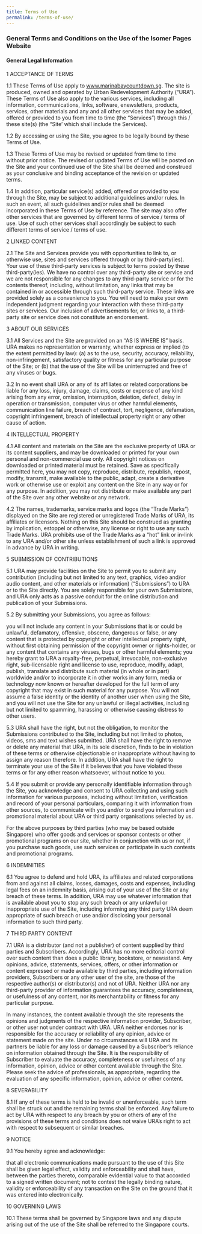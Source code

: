 ```yaml
---
title: Terms of Use
permalink: /terms-of-use/
---
```

### **General Terms and Conditions on the Use of the Isomer Pages Website**

#### **General Legal Information**

1 ACCEPTANCE OF TERMS
 
1.1        These Terms of Use apply to www.marinabaycountdown.sg. The site is produced, owned and operated by Urban Redevelopment Authority (“URA”). These Terms of Use also apply to the various services, including all information, communications, links, software, enewsletters, products, services, other materials and any and all other services that may be added, offered or provided to you from time to time (the “Services”) through this / these site(s) (the “Site’ which shall include the Services).
 
1.2        By accessing or using the Site, you agree to be legally bound by these Terms of Use.
 
1.3        These Terms of Use may be revised or updated from time to time without prior notice. The revised or updated Terms of Use will be posted on the Site and your continued use of the Site shall be deemed and construed as your conclusive and binding acceptance of the revision or updated terms.
 
1.4        In addition, particular service(s) added, offered or provided to you through the Site, may be subject to additional guidelines and/or rules. In such an event, all such guidelines and/or rules shall be deemed incorporated in these Terms of Use by reference. The site may also offer other services that are governed by different terms of service / terms of use. Use of such other services shall accordingly be subject to such different terms of service / terms of use.
 
 
2 LINKED CONTENT
 
2.1       The Site and Services provide you with opportunities to link to, or otherwise use, sites and services offered through or by third-party(ies). Your use of these third-party services is subject to terms posted by these third-party(ies). We have no control over any third-party site or service and we are not responsible for any changes to any third-party service or for the contents thereof, including, without limitation, any links that may be contained in or accessible through such third-party service. These links are provided solely as a convenience to you. You will need to make your own independent judgment regarding your interaction with these third-party sites or services. Our inclusion of advertisements for, or links to, a third-party site or service does not constitute an endorsement.
 
 
3 ABOUT OUR SERVICES
 
3.1        All Services and the Site are provided on an “AS IS WHERE IS” basis. URA makes no representation or warranty, whether express or implied (to the extent permitted by law): (a) as to the use, security, accuracy, reliability, non-infringement, satisfactory quality or fitness for any particular purpose of the Site; or (b) that the use of the Site will be uninterrupted and free of any viruses or bugs.
 
3.2        In no event shall URA or any of its affiliates or related corporations be liable for any loss, injury, damage, claims, costs or expense of any kind arising from any error, omission, interruption, deletion, defect, delay in operation or transmission, computer virus or other harmful elements, communication line failure, breach of contract, tort, negligence, defamation, copyright infringement, breach of intellectual property right or any other cause of action.
 
 
4 INTELLECTUAL PROPERTY
 
4.1       All content and materials on the Site are the exclusive property of URA or its content suppliers, and may be downloaded or printed for your own personal and non-commercial use only. All copyright notices on downloaded or printed material must be retained. Save as specifically permitted here, you may not copy, reproduce, distribute, republish, repost, modify, transmit, make available to the public, adapt, create a derivative work or otherwise use or exploit any content on the Site in any way or for any purpose. In addition, you may not distribute or make available any part of the Site over any other website or any network.
 
4.2        The names, trademarks, service marks and logos (the “Trade Marks”) displayed on the Site are registered or unregistered Trade Marks of URA, its affiliates or licensors. Nothing on this Site should be construed as granting by implication, estoppel or otherwise, any license or right to use any such Trade Marks. URA prohibits use of the Trade Marks as a “hot” link or in-link to any URA and/or other site unless establishment of such a link is approved in advance by URA in writing.
 
 
5 SUBMISSION OF CONTRIBUTIONS
 
5.1       URA may provide facilities on the Site to permit you to submit any contribution (including but not limited to any text, graphics, video and/or audio content, and other materials or information) (“Submissions”) to URA or to the Site directly. You are solely responsible for your own Submissions, and URA only acts as a passive conduit for the online distribution and publication of your Submissions.
 
5.2        By submitting your Submissions, you agree as follows:
 
you will not include any content in your Submissions that is or could be unlawful, defamatory, offensive, obscene, dangerous or false, or any content that is protected by copyright or other intellectual property right, without first obtaining permission of the copyright owner or rights-holder, or any content that contains any viruses, bugs or other harmful elements; you hereby grant to URA a royalty-free, perpetual, irrevocable, non-exclusive right, sub-licensable right and license to use, reproduce, modify, adapt, publish, translate and distribute such material (in whole or in part) worldwide and/or to incorporate it in other works in any form, media or technology now known or hereafter developed for the full term of any copyright that may exist in such material for any purpose. You will not assume a false identity or the identity of another user when using the Site, and you will not use the Site for any unlawful or illegal activities, including but not limited to spamming, harassing or otherwise causing distress to other users.
 
5.3        URA shall have the right, but not the obligation, to monitor the Submissions contributed to the Site, including but not limited to photos, videos, sms and text wishes submitted. URA shall have the right to remove or delete any material that URA, in its sole discretion, finds to be in violation of these terms or otherwise objectionable or inappropriate without having to assign any reason therefore. In addition, URA shall have the right to terminate your use of the Site if it believes that you have violated these terms or for any other reason whatsoever, without notice to you.
 
5.4        If you submit or provide any personally identifiable information through the Site, you acknowledge and consent to URA collecting and using such information for various purposes, including without limitation, verification and record of your personal particulars, comparing it with information from other sources, to communicate with you and/or to send you information and promotional material about URA or third party organisations selected by us.
 
For the above purposes by third parties (who may be based outside Singapore) who offer goods and services or sponsor contests or other promotional programs on our site, whether in conjunction with us or not, if you purchase such goods, use such services or participate in such contests and promotional programs. 

 
6 INDEMNITIES
 
6.1       You agree to defend and hold URA, its affiliates and related corporations from and against all claims, losses, damages, costs and expenses, including legal fees on an indemnity basis, arising out of your use of the Site or any breach of these terms. In addition, URA may use whatever information that is available about you to stop any such breach or any unlawful or inappropriate use of the Site, including informing any third party URA deem appropriate of such breach or use and/or disclosing your personal information to such third party. 

 
7 THIRD PARTY CONTENT
 
7.1        URA is a distributor (and not a publisher) of content supplied by third parties and Subscribers. Accordingly, URA has no more editorial control over such content than does a public library, bookstore, or newsstand. Any opinions, advice, statements, services, offers, or other information or content expressed or made available by third parties, including information providers, Subscribers or any other user of the site, are those of the respective author(s) or distributor(s) and not of URA. Neither URA nor any third-party provider of information guarantees the accuracy, completeness, or usefulness of any content, nor its merchantability or fitness for any particular purpose.
 
In many instances, the content available through the site represents the opinions and judgments of the respective information provider, Subscriber, or other user not under contract with URA. URA neither endorses nor is responsible for the accuracy or reliability of any opinion, advice or statement made on the site. Under no circumstances will URA and its partners be liable for any loss or damage caused by a Subscriber’s reliance on information obtained through the Site. It is the responsibility of Subscriber to evaluate the accuracy, completeness or usefulness of any information, opinion, advice or other content available through the Site. Please seek the advice of professionals, as appropriate, regarding the evaluation of any specific information, opinion, advice or other content.
 

8 SEVERABILITY
 
8.1        If any of these terms is held to be invalid or unenforceable, such term shall be struck out and the remaining terms shall be enforced. Any failure to act by URA with respect to any breach by you or others of any of the provisions of these terms and conditions does not waive URA’s right to act with respect to subsequent or similar breaches.
 
 
9 NOTICE
 
9.1       You hereby agree and acknowledge:
 
that all electronic communications made pursuant to the use of this Site shall be given legal effect, validity and enforceability and shall have, between the parties thereto, comparable evidential value to that accorded to a signed written document; not to contest the legally binding nature, validity or enforceability of any transaction on the Site on the ground that it was entered into electronically. 

 
10 GOVERNING LAWS
 
10.1      These terms shall be governed by Singapore laws and any dispute arising out of the use of the Site shall be referred to the Singapore courts.
